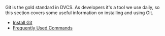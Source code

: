 <!-- TITLE: Git Setup & Usage -->

Git is the gold standard in DVCS. As developers it's a tool we use daily, so this section covers some useful information on installing and using Git.

* [Install Git](/git-setup-usage/install-git)
* [Frequently Used Commands](/git-setup-usage/frequently-used-commands)